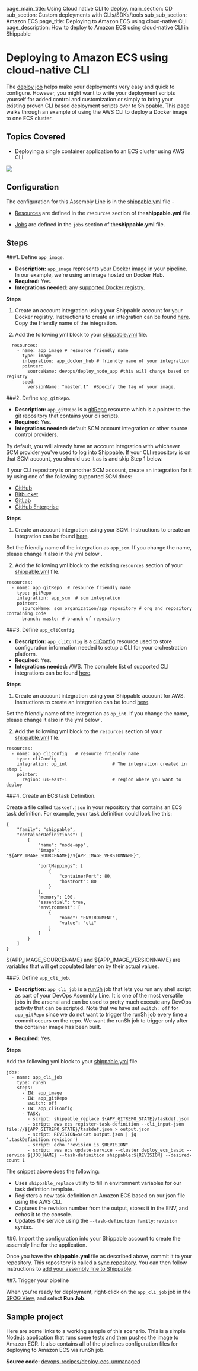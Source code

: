 page_main_title: Using Cloud native CLI to deploy.
main_section: CD
sub_section: Custom deployments with CLIs/SDKs/tools
sub_sub_section: Amazon ECS
page_title: Deploying to Amazon ECS using cloud-native CLI
page_description: How to deploy to Amazon ECS using cloud-native CLI in Shippable

# Deploying to Amazon ECS using cloud-native CLI

The [deploy job](/platform/workflow/job/deploy) helps make your deployments very easy and quick to configure. However, you might want to write your deployment scripts yourself for added control and customization or simply to bring your existing proven CLI based deployment scripts over to Shippable.  This page walks through an example of using the AWS CLI to deploy a Docker image to one ECS cluster.

## Topics Covered

* Deploying a single container application to an ECS cluster using AWS CLI.

<img src="/images/deploy/usecases/deploy_cli.png"/>

## Configuration

The configuration for this Assembly Line is in the [shippable.yml](/platform/workflow/config/) file  -

* [Resources](/platform/workflow/resource/overview/) are defined in the `resources` section of the**shippable.yml** file.

* [Jobs](/platform/workflow/job/overview/) are defined in the `jobs` section of the**shippable.yml** file.

## Steps

###1. Define `app_image`.

* **Description:** `app_image` represents your Docker image in your pipeline. In our example, we're using an image hosted on Docker Hub.
* **Required:** Yes.
* **Integrations needed:** any [supported Docker registry](/platform/integration/overview/#supported-docker-registry-integrations).

**Steps**  

1. Create an account integration using your Shippable account for your Docker registry.
    Instructions to create an integration can be found [here](http://docs.shippable.com/platform/tutorial/integration/howto-crud-integration/). Copy the friendly name of the integration.

2. Add the following yml block to your [shippable.yml](/platform/workflow/config/) file.

```
  resources:
    - name: app_image # resource friendly name
      type: image
      integration: app_docker_hub # friendly name of your integration          
      pointer:
        sourceName: devops/deploy_node_app #this will change based on registry
      seed:
        versionName: "master.1"  #Specify the tag of your image.
```

###2. Define `app_gitRepo`.

* **Description:** `app_gitRepo` is a [gitRepo](/platform/workflow/resource/gitrepo/) resource which is a pointer to the git repository that contains your cli scripts.
* **Required:** Yes.
* **Integrations needed:** default SCM account integration or other source control providers.

By default, you will already have an account integration with whichever SCM provider you've used to log into Shippable. If your CLI repository is on that SCM account, you should use it as is and skip Step 1 below.

If your CLI repository is on another SCM account, create an integration for it by using one of the following supported SCM docs:

- [GitHub](/platform/integration/github/)
- [Bitbucket](/platform/integration/bitbucket/)
- [GitLab](/platform/integration/gitlab/)
- [GitHub Enterprise](/platform/integration/github-enterprise/)

**Steps**  

1. Create an account integration using your SCM. Instructions to create an integration can be found [here](http://docs.shippable.com/platform/tutorial/integration/howto-crud-integration/).

Set the friendly name of the integration as `app_scm`. If you change the name, please change it also in the yml below .

2. Add the following yml block to the existing `resources` section of your [shippable.yml](/platform/workflow/config/) file.

```
resources:
  - name: app_gitRepo  # resource friendly name
    type: gitRepo
    integration: app_scm  # scm integration
    pointer:
      sourceName: scm_organization/app_repository # org and repository containing code
      branch: master # branch of repository
```

###3. Define `app_cliConfig`.

* **Description:** `app_cliConfig` is a [cliConfig](/platform/workflow/resource/cliconfig/) resource used to store configuration information needed to setup a CLI for your orchestration platform.
* **Required:** Yes.
* **Integrations needed:** AWS. The complete list of supported CLI integrations can be found [here](/platform/workflow/resource/cliconfig/#configured-cli-tools).

**Steps**  

1. Create an account integration using your Shippable account for AWS. Instructions to create an integration can be found [here](http://docs.shippable.com/platform/tutorial/integration/howto-crud-integration/).

Set the friendly name of the integration as `op_int`. If you change the name, please change it also in the yml below .

2. Add the following yml block to the `resources` section of your [shippable.yml](/platform/workflow/config/) file.

```
resources:
  - name: app_cliConfig   # resource friendly name
    type: cliConfig
    integration: op_int                 # The integration created in step 1
    pointer:
      region: us-east-1                 # region where you want to deploy
```

###4. Create an ECS task Definition.

Create a file called `taskdef.json` in your repository that contains an ECS task definition. For example, your task definition could look like this:

```
{
    "family": "shippable",
    "containerDefinitions": [
        {
            "name": "node-app",
            "image": "${APP_IMAGE_SOURCENAME}/${APP_IMAGE_VERSIONNAME}",

            "portMappings": [
                {
                    "containerPort": 80,
                    "hostPort": 80
                }
            ],
            "memory": 100,
            "essential": true,
            "environment": [
                {
                    "name": "ENVIRONMENT",
                    "value": "cli"
                }
            ]
        }
    ]
}
```

${APP_IMAGE_SOURCENAME} and ${APP_IMAGE_VERSIONNAME} are variables that will get populated later on by their actual values.

###5. Define `app_cli_job`.

* **Description:** `app_cli_job` is a [runSh](/platform/workflow/job/runsh/) job that lets you run any shell script as part of your DevOps Assembly Line. It is one of the most versatile jobs in the arsenal and can be used to pretty much execute any DevOps activity that can be scripted. Note that we have set `switch: off` for `app_gitRepo` since we do not want to trigger the runSh job every time a commit occurs on the repo. We want the runSh job to trigger only after the container image has been built.

* **Required:** Yes.

**Steps**

Add the following yml block to your [shippable.yml](/platform/workflow/config/) file.

```
jobs:
  - name: app_cli_job
    type: runSh
    steps:
      - IN: app_image
      - IN: app_gitRepo
        switch: off
      - IN: app_cliConfig
      - TASK:
        - script: shippable_replace ${APP_GITREPO_STATE}/taskdef.json
        - script: aws ecs register-task-definition --cli_input-json file://${APP_GITREPO_STATE}/taskdef.json > output.json
        - script: REVISION=$(cat output.json | jq '.taskDefinition.revision')
        - script: echo "revision is $REVISION"
        - script: aws ecs update-service --cluster deploy_ecs_basic --service ${JOB_NAME} --task-definition shippable:${REVISION} --desired-count 1
```

The snippet above does the following:

- Uses `shippable_replace` utility to fill in environment variables for our task definition template.
- Registers a new task definition on Amazon ECS based on our json file using the AWS CLI.
- Captures the revision number from the output, stores it in the ENV, and echos it to the console.
- Updates the service using the `--task-definition family:revision` syntax.

##6. Import the configuration into your Shippable account to create the assembly line for the application.

Once you have the **shippable.yml** file as described above, commit it to your repository. This repository is called a [sync repository](/platform/tutorial/workflow/add-assembly-line/). You can then follow instructions to [add your assembly line to Shippable](/platform/tutorial/workflow/add-assembly-line/).

##7. Trigger your pipeline

When you're ready for deployment, right-click on the `app_cli_job` job in the [SPOG View](/platform/visibility/single-pane-of-glass-spog/), and select **Run Job**.

## Sample project

Here are some links to a working sample of this scenario. This is a simple Node.js application that runs some tests and then pushes
the image to Amazon ECR. It also contains all of the pipelines configuration files for deploying to Amazon ECS via runSh job.

**Source code:**  [devops-recipes/deploy-ecs-unmanaged](https://github.com/devops-recipes/deploy-ecs-unmanaged)
